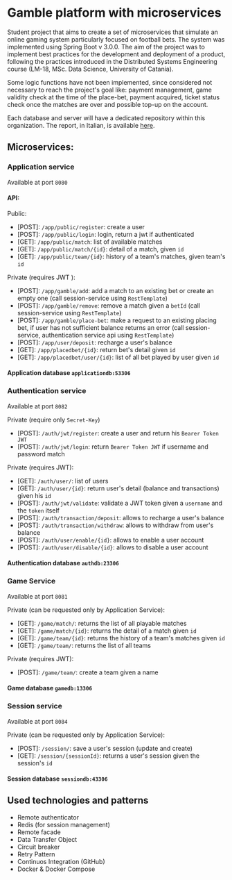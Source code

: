 # Gamble platform with microservices

Student project that aims to create a set of microservices that simulate an online gaming system particularly focused on football bets. The system was implemented using Spring Boot v 3.0.0. The aim of the project was to implement best practices for the development and deployment of a product, following the practices introduced in the Distributed Systems Engineering course (LM-18, MSc. Data Science, University of Catania).

Some logic functions have not been implemented, since considered not necessary to reach the project's goal like: payment management, game validity check at the time of the place-bet, payment acquired, ticket status check once the matches are over and possible top-up on the account.

Each database and server will have a dedicated repository within this organization. The report, in Italian, is available [here](https://github.com/ingegneria-sistemi-distribuiti-2023/.github/blob/main/report.pdf).

## Microservices:

### Application service

Available at port `8080`

#### API:

Public:

- [POST]: `/app/public/register`: create a user
- [POST]: `/app/public/login`: login, return a jwt if authenticated
- [GET]: `/app/public/match`: list of available matches
- [GET]: `/app/public/match/{id}`: detail of a match, given `id`
- [GET]: `/app/public/team/{id}`: history of a team's matches, given team's `id`

Private (requires JWT ):

- [POST]: `/app/gamble/add`: add a match to an existing bet or create an empty one (call session-service using `RestTemplate`)
- [POST]: `/app/gamble/remove`: remove a match given a `betId` (call session-service using `RestTemplate`)
- [POST]: `/app/gamble/place-bet`: make a request to an existing placing bet, if user has not sufficient balance returns an error (call session-service, authentication service api using `RestTemplate`)
- [POST]: `/app/user/deposit`: recharge a user's balance
- [GET]: `/app/placedbet/{id}`: return bet's detail given `id`
- [GET]: `/app/placedbet/user/{id}`: list of all bet played by user given `id`


#### Application database `applicationdb:53306`

### Authentication service

Available at port `8082`

Private (require only `Secret-Key`)

- [POST]: `/auth/jwt/register`: create a user and return his `Bearer Token JWT`
- [POST]: `/auth/jwt/login`: return `Bearer Token JWT` if username and password match

Private (requires JWT):

- [GET]: `/auth/user/`: list of users
- [GET]: `/auth/user/{id}`: return user's detail (balance and transactions) given his `id`
- [POST]: `/auth/jwt/validate`:  validate a JWT token given a `username` and the `token` itself
- [POST]: `/auth/transaction/deposit`: allows to recharge a user's balance
- [POST]: `/auth/transaction/withdraw`: allows to withdraw from user's balance
- [POST]: `/auth/user/enable/{id}`: allows to enable a user account
- [POST]: `/auth/user/disable/{id}`: allows to disable a user account


#### Authentication database `authdb:23306`

### Game Service

Available at port `8081`

Private (can be requested only by Application Service):

- [GET]: `/game/match/`: returns the list of all playable matches
- [GET]: `/game/match/{id}`: returns the detail of a match given `id`
- [GET]: `/game/team/{id}`: returns the history of a team's matches given `id`
- [GET]: `/game/team/`: returns the list of all teams


Private (requires JWT):

- [POST]: `/game/team/`: create a team given a name


#### Game database `gamedb:13306`

### Session service

Available at port `8084`

Private (can be requested only by Application Service):

- [POST]: `/session/`: save a user's session (update and create)
- [GET]: `/session/{sessionId}`: returns a user's session given the session's `id`

#### Session database `sessiondb:43306`

## Used technologies and patterns

- Remote authenticator
- Redis (for session management)
- Remote facade
- Data Transfer Object
- Circuit breaker
- Retry Pattern
- Continuos Integration (GitHub)
- Docker & Docker Compose
